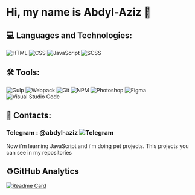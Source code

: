 # Hi, my name is Abdyl-Aziz 👋

## 💻 Languages and Technologies:

![HTML](https://camo.githubusercontent.com/eb465ff35fc06c888105831664e4eecd12c2be92ebcbed7af735fa4d05bfe3e9/68747470733a2f2f696d672e736869656c64732e696f2f62616467652f2d48544d4c2d3430343034303f7374796c653d666c6174266c6f676f3d68746d6c35)
![CSS](https://camo.githubusercontent.com/6619fce58aeaa78eb513e26ec0c2d1662190c9e23720255e23783972922230ee/68747470733a2f2f696d672e736869656c64732e696f2f62616467652f2d4353532d3430343034303f7374796c653d666c6174266c6f676f3d43535333266c6f676f436f6c6f723d313537324236)
![JavaScript](https://camo.githubusercontent.com/cbf06916a31d8dc03212c7b18d81928248fa167dbcdd5bb8bbf0dd2a96bc2abe/68747470733a2f2f696d672e736869656c64732e696f2f62616467652f2d4a6176615363726970742d3430343034303f7374796c653d666c6174266c6f676f3d6a617661536372697074)
![SCSS](https://camo.githubusercontent.com/efb90dd0ddefe5bd54aea7f0e1b503b1814216a068eb1f37e7cad0518b79dfbd/68747470733a2f2f696d672e736869656c64732e696f2f62616467652f2d534153532d3430343034303f7374796c653d666c6174266c6f676f3d73617373)

## 🛠 Tools: 
![Gulp](https://camo.githubusercontent.com/215d68ad2e592f16d90095b17e03e62ea0035f006e18c78d07c9b10be9e3451c/68747470733a2f2f696d672e736869656c64732e696f2f62616467652f2d47756c702d3430343034303f7374796c653d666c6174266c6f676f3d67756c70)
![Webpack](https://camo.githubusercontent.com/65a49e24f09f6e5dd2315696cc37d7ba50947ddf5d22ff385f86d9dae4dc0bf6/68747470733a2f2f696d672e736869656c64732e696f2f62616467652f2d5765627061636b2d3430343034303f7374796c653d666c6174266c6f676f3d7765627061636b)
![Git](https://camo.githubusercontent.com/31d855f792a9602505c626d45e5735dd11b90cd0b07c5230dd01e0f7e73f635d/68747470733a2f2f696d672e736869656c64732e696f2f62616467652f2d4769742d3430343034303f7374796c653d666c6174266c6f676f3d676974)
![NPM](https://camo.githubusercontent.com/fda2f50f7eacdfcd1ce573415a54cc2f47fc16a7bda787a05afee76514c9b672/68747470733a2f2f696d672e736869656c64732e696f2f62616467652f2d4e504d2d3430343034303f7374796c653d666c6174266c6f676f3d6e706d)
![Photoshop](https://camo.githubusercontent.com/5c3fc453851251d933826a0e766dcd6d39c664cded9dfcf345a5a8e839e2781f/68747470733a2f2f696d672e736869656c64732e696f2f62616467652f2d50686f746f73686f702d3430343034303f7374796c653d666c6174266c6f676f3d61646f62652d70686f746f73686f70)
![Figma](https://camo.githubusercontent.com/5d20eb4adcbf2176df664235b9b618c39da48d7d820d0594ba207f7398399f98/68747470733a2f2f696d672e736869656c64732e696f2f62616467652f2d4669676d612d3430343034303f7374796c653d666c6174266c6f676f3d6669676d61)
![Visual Studio Code](https://camo.githubusercontent.com/fbea6714f51682dff18d2778614bbe338de7a183c5e4960514c8e439c1e3f91e/68747470733a2f2f696d672e736869656c64732e696f2f62616467652f2d56697375616c5f53747564696f5f436f64652d3430343034303f7374796c653d666c6174266c6f676f3d76697375616c2d73747564696f2d636f6465266c6f676f436f6c6f723d303037414343)


## 💬 Contacts: 
### Telegram : @abdyl-aziz ![Telegram](https://camo.githubusercontent.com/094b19161ea320272d260765f5e0aa21457376cbe40bdf61af4850fb901c1b59/68747470733a2f2f696d672e736869656c64732e696f2f62616467652f2d54656c656772616d2d3430343034303f7374796c653d666c6174266c6f676f3d74656c656772616d)

Now i'm learning JavaScript and i'm doing pet projects.
This projects you can see in my repositories

## ⚙️GitHub Analytics


[![Readme Card](https://github-readme-stats.vercel.app/api/pin/?username=AzizShik&repo=JS30)](https://github.com/AzizShik/JS30)



